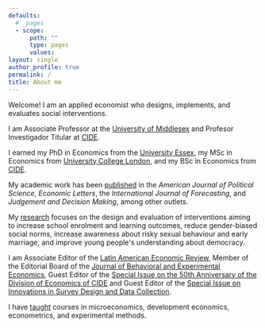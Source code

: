 ```yaml
---
defaults:
  # _pages
  - scope:
      path: ""
      type: pages
      values:
layout: single
author_profile: true
permalink: /
title: About me
---
```


Welcome! I am an applied economist who designs, implements, and evaluates social interventions.

I am Associate Professor at the [University of Middlesex](https://www.mdx.ac.uk/) and Profesor Investigador Titular at [CIDE](https://www.cide.edu/).

I earned my PhD in Economics from the [University Essex](https://www.essex.ac.uk/), my MSc in Economics from [University College London](https://www.ucl.ac.uk/), and my BSc in Economics from [CIDE](https://www.cide.edu/).

My academic work has been [published](/publications/) in the *American Journal of Political Science*, *Economic Letters*, the *International Journal of Forecasting*, and *Judgement and Decision Making*, among other outlets.

My [research](/research/) focuses on the design and evaluation of interventions aiming to increase school enrolment and learning outcomes, reduce gender-biased social norms, increase awareness about risky sexual behaviour and early marriage, and improve young people's understanding about democracy.

I am Associate Editor of the [Latin American Economic Review](https://www.latinaer.org/index.php/laer), Member of the Editorial Board of the [Journal of Behavioral and Experimental Economics](https://www.sciencedirect.com/journal/journal-of-behavioral-and-experimental-economics), Guest Editor of the [Special Issue on the 50th Anniversary of the Division of Economics of CIDE](https://www.latinaer.org/index.php/laer/announcement/view/3) and Guest Editor of the [Special Issue on Innovations in Survey Design and Data Collection](https://www.sciencedirect.com/special-issue/319331/innovations-in-survey-design-and-data-collection).

I have [taught](/teaching/) courses in microeconomics, development economics, econometrics, and experimental methods.